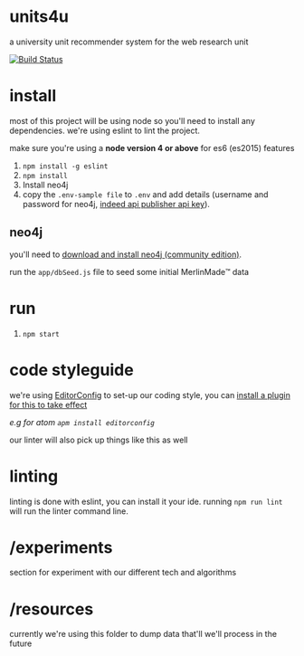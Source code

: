# units4u
a university unit recommender system for the web research unit

[![Build Status](https://travis-ci.org/zaccolley/units4u.svg?branch=master)](https://travis-ci.org/zaccolley/units4u)

# install

most of this project will be using node so you'll need to install any dependencies. we're using eslint to lint the project.

make sure you're using a **node version 4 or above** for es6 (es2015) features

1. `npm install -g eslint`
2. `npm install`
3. Install neo4j
4. copy the `.env-sample file` to `.env` and add details (username and password for neo4j, [indeed api publisher api key](http://www.indeed.co.uk/publisher)).

## neo4j

you'll need to [download and install neo4j (community edition)](http://neo4j.com/download/).

run the `app/dbSeed.js` file to seed some initial MerlinMade:tm: data

# run

1. `npm start`

# code styleguide

we're using [EditorConfig](http://editorconfig.org) to set-up our coding style, you can [install a plugin for this to take effect](http://editorconfig.org/#download)

_e.g for atom `apm install editorconfig`_

our linter will also pick up things like this as well

# linting

linting is done with eslint, you can install it your ide. running `npm run lint` will run the linter command line.

# /experiments

section for experiment with our different tech and algorithms

# /resources

currently we're using this folder to dump data that'll we'll process in the future
